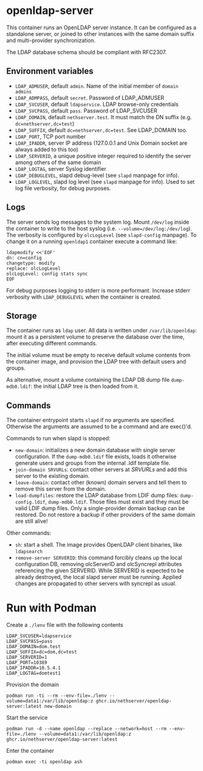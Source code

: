 # openldap-server

This container runs an OpenLDAP server instance. It can be configured as a
standalone server, or joined to other instances with the same domain
suffix and multi-provider synchronization.

The LDAP database schema should be compliant with RFC2307.

## Environment variables

* `LDAP_ADMUSER`, default `admin`. Name of the initial member of `domain admins`
* `LDAP_ADMPASS`, default `secret`. Password of LDAP_ADMUSER
* `LDAP_SVCUSER`, default `ldapservice`. LDAP browse-only credentials
* `LDAP_SVCPASS`, default `pass`. Password of LDAP_SVCUSER
* `LDAP_DOMAIN`, default `nethserver.test`. It must match the DN suffix
  (e.g. `dc=nethserver,dc=test`)
* `LDAP_SUFFIX`, default `dc=nethserver,dc=test`. See LDAP_DOMAIN too.
* `LDAP_PORT`, TCP port number
* `LDAP_IPADDR`, server IP address (127.0.0.1 and Unix Domain socket are
  always added to this too)
* `LDAP_SERVERID`, a unique positive integer required to identify the
  server among others of the same domain
* `LDAP_LOGTAG`, server Syslog identifier
* `LDAP_DEBUGLEVEL`, slapd debug-level (see `slapd` manpage for info).
* `LDAP_LOGLEVEL`, slapd log level (see `slapd` manpage for info).
  Used to set log file verbosity, for debug purposes.

## Logs

The server sends log messages to the system log. Mount `/dev/log` inside
the container to write to the host syslog (i.e.
`--volume=/dev/log:/dev/log`). The verbosity is configured by
`olcLogLevel` (see `slapd-config` manpage). To change it on a running
`openldap1` container execute a command like:

    ldapmodify <<'EOF'
    dn: cn=config
    changetype: modify
    replace: olcLogLevel
    olcLogLevel: config stats sync
    EOF

For debug purposes logging to stderr is more performant. Increase stderr
verbosity with `LDAP_DEBUGLEVEL` when the container is created.

## Storage

The container runs as `ldap` user. All data is written under
`/var/lib/openldap`: mount it as a persistent volume to preserve the
database over the time, after executing different commands.

The initial volume must be empty to receive default volume contents from
the container image, and provision the LDAP tree with default users and
groups.

As alternative, mount a volume containing the LDAP DB dump file
`dump-mdb0.ldif`: the initial LDAP tree is then loaded from it.

## Commands

The container entrypoint starts `slapd` if no arguments are specified.
Otherwise the arguments are assumed to be a command and are exec()'d.

Commands to run when slapd is stopped:

* `new-domain`: initializes a new domain database with single server
  configuration. If the `dump-mdb0.ldif` file exists, loads it otherwise
  generate users and groups from the internal .ldif template file.
* `join-domain SRVURLs`: contact other servers at _SRVURLs_ and add this
  server to the existing domain.
* `leave-domain`: contact other (known) domain servers and tell them to
  remove this server from the domain.
* `load-dumpfiles`: restore the LDAP database from LDIF dump files:
  `dump-config.ldif`, `dump-mdb0.ldif`. Those files must exist and they
  must be valid LDIF dump files. Only a single-provider domain backup can
  be restored. Do not restore a backup if other providers of the same
  domain are still alive!

Other commands:
* `sh`: start a shell. The image provides OpenLDAP client binaries, like
  `ldapsearch`
* `remove-server SERVERID`: this command forcibly cleans up the local
  configuration DB, removing olcServerID and olcSyncrepl attributes
  referencing the given SERVERID.  While SERVERID is expected to be
  already destroyed, the local slapd server must be running. Applied
  changes are propagated to other servers with syncrepl as usual.

# Run with Podman

Create a `./lenv` file with the following contents

    LDAP_SVCUSER=ldapservice
    LDAP_SVCPASS=pass
    LDAP_DOMAIN=dom.test
    LDAP_SUFFIX=dc=dom,dc=test
    LDAP_SERVERID=1
    LDAP_PORT=10389
    LDAP_IPADDR=10.5.4.1
    LDAP_LOGTAG=domtest1

Provision the domain

    podman run -ti --rm --env-file=./lenv --volume=data1:/var/lib/openldap:z ghcr.io/nethserver/openldap-server:latest new-domain

Start the service

    podman run -d --name openldap --replace --network=host --rm --env-file=./lenv --volume=data1:/var/lib/openldap:z ghcr.io/nethserver/openldap-server:latest

Enter the container

    podman exec -ti openldap ash
